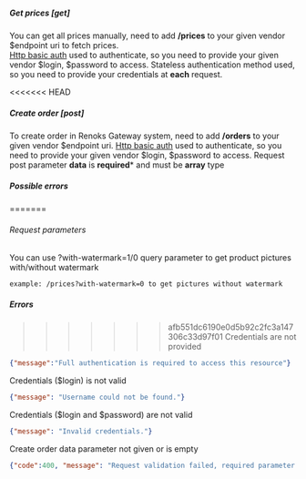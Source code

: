 ##### Get prices [get]
You can get all prices manually, need to add **/prices** to your given vendor $endpoint uri to fetch prices.   
[Http basic auth](https://en.wikipedia.org/wiki/Basic_access_authentication) used to authenticate, so you need to provide your given vendor $login, $password to access.
Stateless authentication method used, so you need to provide your credentials at **each** request. 

<<<<<<< HEAD
##### Create order [post]
To create order in Renoks Gateway system, need to add **/orders** to your given vendor $endpoint uri.
[Http basic auth](https://en.wikipedia.org/wiki/Basic_access_authentication) used to authenticate, so you need to provide your given vendor $login, $password to access.
Request post parameter **data** is **required*** and must be **array** type

##### Possible errors
=======
###### Request parameters
You can use ?with-watermark=1/0 query parameter to get product pictures with/without watermark
```
example: /prices?with-watermark=0 to get pictures without watermark
```
##### Errors
>>>>>>> afb551dc6190e0d5b92c2fc3a147306c33d97f01
Credentials are not provided
```json
{"message":"Full authentication is required to access this resource"} 
```
Credentials ($login) is not valid
```json
{"message": "Username could not be found."}
```
Credentials ($login and $password) are not valid
```json
{"message": "Invalid credentials."}
```
Create order data parameter not given or is empty
```json
{"code":400, "message": "Request validation failed, required parameter 'data' should not be blank"}
```
